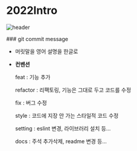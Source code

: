 # 2022Intro
![header](https://capsule-render.vercel.app/api?type=waving&color=0:feffb5,130:5ad17a&=auto&height=400&section=header&text=2022%20자기소개&fontSize=70&animation=scaleIn&fontColor=ffffff)

<p> ### git commit message

- 머릿말을 영어 설명을 한글로
- **컨벤션**
    
    feat : 기능 추가
    
    refactor : 리팩토링, 기능은 그대로 두고 코드를 수정
    
    fix : 버그 수정
  
    style : 코드에 지장 안 가는 스타일적 코드 수정
    
    setting : eslint 변경, 라이브러리 설치 등...
    
    docs : 주석 추가삭제, readme 변경 등...</p>

